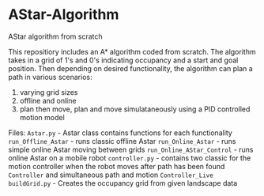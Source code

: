# AStar-Algorithm
AStar algorithm from scratch

This repositiory includes an A* algorithm coded from scratch. The algorithm takes in a grid of 1's and 0's indicating occupancy and a start and goal position. Then depending on desired functionality, the algorithm can plan a path in various scenarios:
1. varying grid sizes
2. offline and online
3. plan then move, plan and move simulataneously using a PID controlled motion model

Files:
`Astar.py` - Astar class contains functions for each functionality
    `run_Offline_Astar` - runs classic offline Astar
    `run_Online_Astar` - runs simple online Astar moving between grids
    `run_Online_AStar_Control` - runs online Astar on a mobile robot
`controller.py` - contains two classic for the motion controller when the robot moves after path has been found `Controller` and simultaneous path and motion `Controller_Live`
`buildGrid.py` -  Creates the occupancy grid from given landscape data


